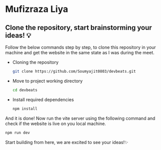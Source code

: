 # Mufizraza Liya

## Clone the repository, start brainstorming your ideas! 💡

Follow the below commands step by step, to clone this repository in your machine and get the website in the same state as I was during the meet.

* Cloning the repository
    ```bash
    git clone https://github.com/Soumyajit0803/devbeats.git
    ```
* Move to project working directory
    ```bash
    cd devbeats
    ```
* Install required dependencies
    ```bash
    npm install
    ```

And it is done! Now run the vite server using the following command and check if the website is live on you local machine.

```bash
npm run dev
```

Start building from here, we are excited to see your ideas!✨